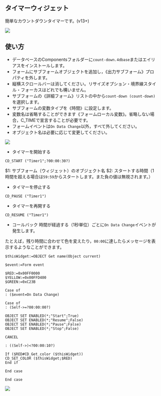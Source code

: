 タイマーウィジェット
---

簡単なカウントダウンタイマーです。(v13+)

![](https://github.com/miyako/4d-widget-count-down/blob/master/images/1.png)

使い方
---
* データベースのComponentsフォルダーに```count-down.4dbase```またはエイリアスをインストールします。
* フォームにサブフォームオブジェクトを追加し，《出力サブフォーム》プロパティを外します。
* 縦横スクロールバーは消してください。リサイズオプション・境界線スタイル・フォーカスはどれでも構いません。
* サブフォームの《詳細フォーム》リストの中から```count-down (count-down)```を選択します。
* サブフォームの変数タイプを《時間》に設定します。
* 変数名は省略することができます《フォームローカル変数》。省略しない場合，C_TIMEで宣言することが必要です。
* フォームイベントは```On Data Change```以外，すべて外してください。
* オブジェクト名は必要に応じて変更してください。

![](https://github.com/miyako/4d-widget-count-down/blob/master/images/2.png)

* タイマーを開始する
```
CD_START ("Timer1";?00:00:30?)
```
$1: サブフォーム（ウィジェット）のオブジェクト名
$2: スタートする時間（1時間を超える場合は```59:59```からスタートします。また負の値は無視されます。）

* タイマーを停止する
```
CD_PAUSE ("Timer1")
```

* タイマーを再開する
```
CD_RESUME ("Timer1")
```

* コールバック
時間が経過する（1秒単位）ごとに```On Data Change```イベントが発生します。

たとえば，残り時間に合わせて色を変えたり，```00:00```に達したらメッセージを表示するようなことができます。

```
$thisWidget:=OBJECT Get name(Object current)

$event:=Form event

$RED:=0x00FF0000
$YELLOW:=0x00FFD400
$GREEN:=0xC23B

Case of
: ($event=On Data Change)

Case of 
: (Self->=?00:00:00?)

OBJECT SET ENABLED(*;"Start";True)
OBJECT SET ENABLED(*;"Resume";False)
OBJECT SET ENABLED(*;"Pause";False)
OBJECT SET ENABLED(*;"Stop";False)

CANCEL

: ((Self->)<?00:00:10?)

If ($RED#CD_Get_color ($thisWidget))
CD_SET_COLOR ($thisWidget;$RED)
End if 

End case 

End case 
```
![](https://github.com/miyako/4d-widget-count-down/blob/master/images/3.png)
